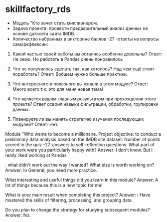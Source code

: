# skillfactory_rds
 - Модуль "Кто хочет стать миллионером.
 - Задача проекта: провести предварительный анализ данных на основе датасета сайта IMDB.
 - Количество набранных в викторине баллов -27
 -ответы на вопросы саморефлексии:

1. Какой частью своей работы вы остались особенно довольны? 
Ответ: Не знаю. Но работать в Pandas очень понравилось

2. Что не получилось сделать так, как хотелось? Над чем ещё стоит поработать? 
Ответ: Вобщем нужно больше практики.

3. Что интересного и полезного вы узнали в этом модуле?
Ответ: Много всего т.к. это для меня новая тема!

4. Что является вашим главным результатом при прохождении этого проекта?
Ответ освоил навыки фильтрации, обработки, групировки данных.

5. Планируете ли вы менять стратегию изучения последующих модулей?
Ответ: Нет.  


Module "Who wants to become a millionaire.
Project objective: to conduct a preliminary data analysis based on the IMDB site dataset.
Number of points scored in the quiz -27-answers to self-reflection questions:
What part of your work were you particularly happy with? Answer: I don't know. But I really liked working at Pandas

. what didn't work out the way I wanted? What else is worth working on? Answer: In General, you need more practice.

What interesting and useful things did you learn in this module? Answer: A lot of things because this is a new topic for me!

What is your main result when completing this project? Answer: I Have mastered the skills of filtering, processing, and grouping data.

Do you plan to change the strategy for studying subsequent modules? Answer: No.
